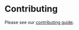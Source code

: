 # Contributing

Please see our [contributing guide](http://docs.guzzlephp.org/en/latest/overview.html#contributing).
